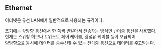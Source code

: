 ## Ethernet

이더넷은 유선 LAN에서 일반적으로 사용되는 규격이다.

초기에는 양방향 통신에서 한 쪽씩 번갈아서 전송하는 방식인 반이중 통신을 사용했다.  
현재는 스위칭 허브나 트위스트 페어 케이블, 광섬유 케이블 등이 보급되어  
양방향으로 동시에 데이터를 송수신할 수 있는 전이중 통신으로 데이터를 주고받는다.
